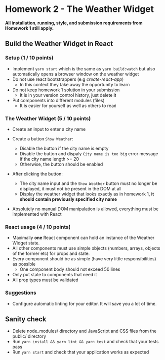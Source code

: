 # Homework 2 - The Weather Widget

**All installation, running, style, and submission requirements from Homework 1 still apply.**

## Build the Weather Widget in React

### Setup (1 / 10 points)

* Implement `yarn start` which is the same as `yarn build:watch` but also automatically opens a browser window on the weather widget
* Do not use react bootstrappers (e.g _create-react-app_)
  * In this context they take away the opportunity to learn
* Do not keep homework 1 solution in your submission
  * It is in your version control history, just delete it
* Put components into different modules (files)
  * It is easier for yourself as well as others to read

### The Weather Widget (5 / 10 points)

* Create an input to enter a city name
* Create a button `Show Weather`:
  * Disable the button if the city name is empty
  * Disable the button and dispaly `City name is too big` error message if the city name length >= 20
  * Otherwise, the button should be enabled

* After clicking the button:
  * The city name input and the `Show Weather` button must no longer be displayed, it must not be present in the DOM at all
  * Display the weather widget that looks exactly as in homework 1, **it should contain previously specified city name**

* Absolutely no manual DOM manipulation is allowed, everything must be implemented with React

### React usage (4 / 10 points)

* Maximally **one** React component can hold an instance of the Weather Widget state.
* All other components must use simple objects (numbers, arrays, objects of the former etc) for props and state.
* Every component should be as simple (have very little responsibilities) as possible
  * One component body should not exceed 50 lines
* Only put state to components that need it
* All prop types must be validated

### Suggestions

* Configure automatic linting for your editor. It will save you a lot of time.
  
## Sanity check

* Delete node_modules/ directory and JavaScript and CSS files from the public/ directory
* Run `yarn install && yarn lint && yarn test` and check that your tests pass
* Run `yarn start` and check that your application works as expected
